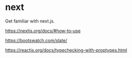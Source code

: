 # next

Get familiar with next.js.

https://nextjs.org/docs/#how-to-use

https://bootswatch.com/slate/

https://reactjs.org/docs/typechecking-with-proptypes.html
